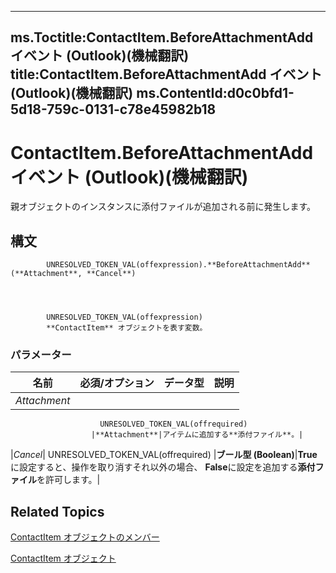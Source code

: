 

---
ms.Toctitle:ContactItem.BeforeAttachmentAdd イベント (Outlook)(機械翻訳)
title:ContactItem.BeforeAttachmentAdd イベント (Outlook)(機械翻訳)
ms.ContentId:d0c0bfd1-5d18-759c-0131-c78e45982b18
---
# ContactItem.BeforeAttachmentAdd イベント (Outlook)(機械翻訳)




親オブジェクトのインスタンスに添付ファイルが追加される前に発生します。

## 構文

            UNRESOLVED_TOKEN_VAL(offexpression).**BeforeAttachmentAdd**(**Attachment**, **Cancel**)




            UNRESOLVED_TOKEN_VAL(offexpression)
            **ContactItem** オブジェクトを表す変数。

### パラメーター

|**名前**|**必須/オプション**|**データ型**|**説明**|
|---|---|---|---|
|*Attachment*|
                        UNRESOLVED_TOKEN_VAL(offrequired)
                      |**Attachment**|アイテムに追加する**添付ファイル**。|
|*Cancel*|
                        UNRESOLVED_TOKEN_VAL(offrequired)
                      |**ブール型 (Boolean)**|**True**に設定すると、操作を取り消すそれ以外の場合、 **False**に設定を追加する**添付ファイル**を許可します。|





## Related Topics

[ContactItem オブジェクトのメンバー](a8b13369-4c87-02aa-e62a-1f3067e559fa.md)

[ContactItem オブジェクト](8e32093c-a678-f1fd-3f35-c2d8994d166f.md)




